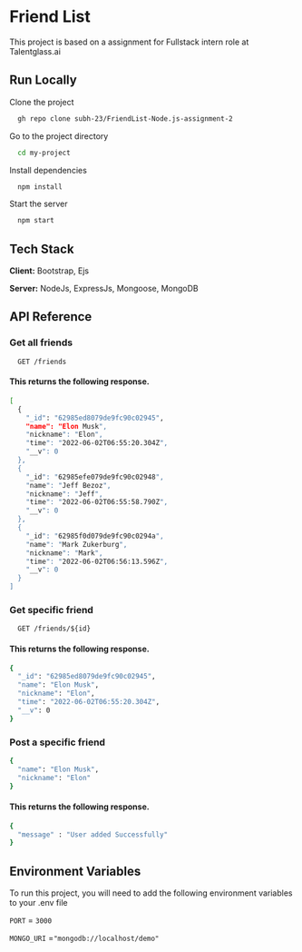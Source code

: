
# Friend List

This project is based on a assignment for Fullstack intern role at Talentglass.ai


## Run Locally

Clone the project

```bash
  gh repo clone subh-23/FriendList-Node.js-assignment-2
```

Go to the project directory

```bash
  cd my-project
```

Install dependencies

```bash
  npm install
```

Start the server

```bash
  npm start
```


## Tech Stack

**Client:** Bootstrap, Ejs

**Server:** NodeJs, ExpressJs, Mongoose, MongoDB


## API Reference

### Get all friends

```http
  GET /friends
```
#### This returns the following response.
```bash
[
  {
    "_id": "62985ed8079de9fc90c02945",
    "name": "Elon Musk",
    "nickname": "Elon",
    "time": "2022-06-02T06:55:20.304Z",
    "__v": 0
  },
  {
    "_id": "62985efe079de9fc90c02948",
    "name": "Jeff Bezoz",
    "nickname": "Jeff",
    "time": "2022-06-02T06:55:58.790Z",
    "__v": 0
  },
  {
    "_id": "62985f0d079de9fc90c0294a",
    "name": "Mark Zukerburg",
    "nickname": "Mark",
    "time": "2022-06-02T06:56:13.596Z",
    "__v": 0
  }
]
```

### Get specific friend

```http
  GET /friends/${id}
```

#### This returns the following response.
```bash
{
  "_id": "62985ed8079de9fc90c02945",
  "name": "Elon Musk",
  "nickname": "Elon",
  "time": "2022-06-02T06:55:20.304Z",
  "__v": 0
}
```

### Post a specific friend

```bash
{
  "name": "Elon Musk",
  "nickname": "Elon"
}
```
#### This returns the following response.
```bash
{
  "message" : "User added Successfully"
}
```


## Environment Variables

To run this project, you will need to add the following environment variables to your .env file

`PORT` = `3000`

`MONGO_URI` =`"mongodb://localhost/demo"`
